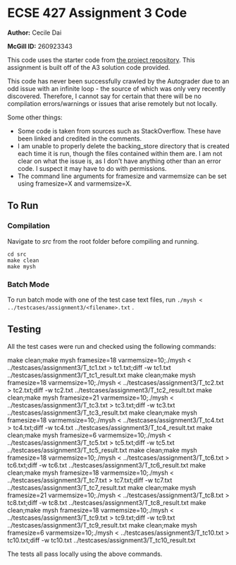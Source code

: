 # ECSE 427 Assignment 3 Code

**Author:** Cecile Dai

**McGill ID:** 260923343

This code uses the starter code from [the project repository](https://gitlab.cs.mcgill.ca/balmau/comp310-winter23). This assignment is built off of the A3 solution code provided.

This code has never been successfully crawled by the Autograder due to an odd issue with an infinite loop - the source of which was only very recently discovered. Therefore, I cannot say for certain that there will be no compilation errors/warnings or issues that arise remotely but not locally. 

Some other things:
- Some code is taken from sources such as StackOverflow. These have been linked and credited in the comments.
- I am unable to properly delete the backing_store directory that is created each time it is run, though the files contained within them are. I am not clear on what the issue is, as I don't have anything other than an error code. I suspect it may have to do with permissions.
- The command line arguments for framesize and varmemsize can be set using framesize=X and varmemsize=X.

## To Run

### Compilation

Navigate to *src* from the root folder before compiling and running.

```
cd src
make clean
make mysh
```

### Batch Mode

To run batch mode with one of the test case text files, run `./mysh < ../testcases/assignment3/<filename>.txt` .

## Testing

All the test cases were run and checked using the following commands:

make clean;make mysh framesize=18 varmemsize=10;./mysh < ../testcases/assignment3/T_tc1.txt > tc1.txt;diff -w tc1.txt ../testcases/assignment3/T_tc1_result.txt
make clean;make mysh framesize=18 varmemsize=10;./mysh < ../testcases/assignment3/T_tc2.txt > tc2.txt;diff -w tc2.txt ../testcases/assignment3/T_tc2_result.txt
make clean;make mysh framesize=21 varmemsize=10;./mysh < ../testcases/assignment3/T_tc3.txt > tc3.txt;diff -w tc3.txt ../testcases/assignment3/T_tc3_result.txt
make clean;make mysh framesize=18 varmemsize=10;./mysh < ../testcases/assignment3/T_tc4.txt > tc4.txt;diff -w tc4.txt ../testcases/assignment3/T_tc4_result.txt
make clean;make mysh framesize=6 varmemsize=10;./mysh < ../testcases/assignment3/T_tc5.txt > tc5.txt;diff -w tc5.txt ../testcases/assignment3/T_tc5_result.txt
make clean;make mysh framesize=18 varmemsize=10;./mysh < ../testcases/assignment3/T_tc6.txt > tc6.txt;diff -w tc6.txt ../testcases/assignment3/T_tc6_result.txt
make clean;make mysh framesize=18 varmemsize=10;./mysh < ../testcases/assignment3/T_tc7.txt > tc7.txt;diff -w tc7.txt ../testcases/assignment3/T_tc7_result.txt
make clean;make mysh framesize=21 varmemsize=10;./mysh < ../testcases/assignment3/T_tc8.txt > tc8.txt;diff -w tc8.txt ../testcases/assignment3/T_tc8_result.txt
make clean;make mysh framesize=18 varmemsize=10;./mysh < ../testcases/assignment3/T_tc9.txt > tc9.txt;diff -w tc9.txt ../testcases/assignment3/T_tc9_result.txt
make clean;make mysh framesize=6 varmemsize=10;./mysh < ../testcases/assignment3/T_tc10.txt > tc10.txt;diff -w tc10.txt ../testcases/assignment3/T_tc10_result.txt

The tests all pass locally using the above commands.